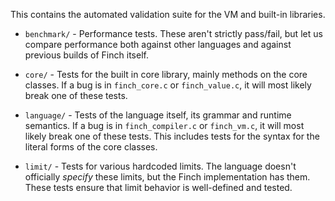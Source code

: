 This contains the automated validation suite for the VM and built-in libraries.

* `benchmark/` - Performance tests. These aren't strictly pass/fail, but let us
  compare performance both against other languages and against previous builds
  of Finch itself.

* `core/` - Tests for the built in core library, mainly methods on the core
  classes. If a bug is in `finch_core.c` or `finch_value.c`, it will most likely
  break one of these tests.

* `language/` - Tests of the language itself, its grammar and runtime
  semantics. If a bug is in `finch_compiler.c` or `finch_vm.c`, it will most
  likely break one of these tests. This includes tests for the syntax for the
  literal forms of the core classes.

* `limit/` - Tests for various hardcoded limits. The language doesn't
  officially *specify* these limits, but the Finch implementation has them.
  These tests ensure that limit behavior is well-defined and tested.